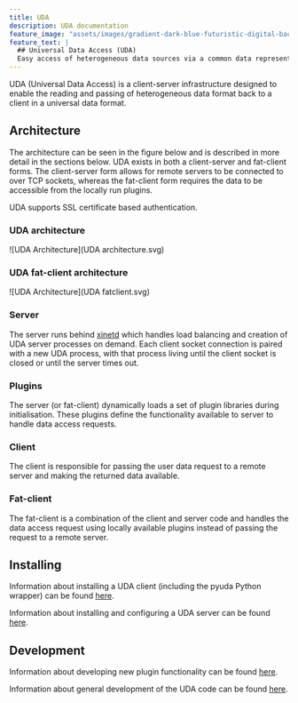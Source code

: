 ```yaml
---
title: UDA
description: UDA documentation
feature_image: "assets/images/gradient-dark-blue-futuristic-digital-background.jpg"
feature_text: |
  ## Universal Data Access (UDA)
  Easy access of heterogeneous data sources via a common data representation
---
```


UDA (Universal Data Access) is a client-server infrastructure designed to enable
the reading and passing of heterogeneous data format back to a client in a
universal data format.

## Architecture

The architecture can be seen in the figure below and is described in more
detail in the sections below. UDA exists in both a client-server and fat-client
forms. The client-server form allows for remote servers to be connected to
over TCP sockets, whereas the fat-client form requires the data to be accessible
from the locally run plugins.

UDA supports SSL certificate based authentication.

### UDA architecture

![UDA Architecture](UDA architecture.svg)

### UDA fat-client architecture

![UDA Architecture](UDA fatclient.svg)

### Server

The server runs behind [xinetd](https://linux.die.net/man/8/xinetd) which handles
load balancing and creation of UDA server processes on demand. Each client socket
connection is paired with a new UDA process, with that process living until the client
socket is closed or until the server times out.

### Plugins

The server (or fat-client) dynamically loads a set of plugin libraries during
initialisation. These plugins define the functionality available to server to
handle data access requests.

### Client

The client is responsible for passing the user data request to a remote server
and making the returned data available.

### Fat-client

The fat-client is a combination of the client and server code and handles the
data access request using locally available plugins instead of passing the request
to a remote server.

## Installing

Information about installing a UDA client (including the pyuda Python wrapper)
can be found [here](client_installation).

Information about installing and configuring a UDA server can be found
[here](server_installation).

## Development

Information about developing new plugin functionality can be found 
[here](creating_plugins).

Information about general development of the UDA code can be found
[here](development).